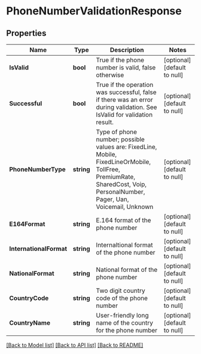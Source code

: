 # PhoneNumberValidationResponse

## Properties
Name | Type | Description | Notes
------------ | ------------- | ------------- | -------------
**IsValid** | **bool** | True if the phone number is valid, false otherwise | [optional] [default to null]
**Successful** | **bool** | True if the operation was successful, false if there was an error during validation.  See IsValid for validation result. | [optional] [default to null]
**PhoneNumberType** | **string** | Type of phone number; possible values are: FixedLine, Mobile, FixedLineOrMobile, TollFree, PremiumRate,   SharedCost, Voip, PersonalNumber, Pager, Uan, Voicemail, Unknown | [optional] [default to null]
**E164Format** | **string** | E.164 format of the phone number | [optional] [default to null]
**InternationalFormat** | **string** | Internaltional format of the phone number | [optional] [default to null]
**NationalFormat** | **string** | National format of the phone number | [optional] [default to null]
**CountryCode** | **string** | Two digit country code of the phone number | [optional] [default to null]
**CountryName** | **string** | User-friendly long name of the country for the phone number | [optional] [default to null]

[[Back to Model list]](../README.md#documentation-for-models) [[Back to API list]](../README.md#documentation-for-api-endpoints) [[Back to README]](../README.md)


